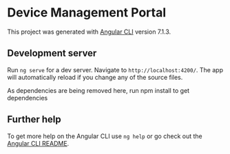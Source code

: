 # Device Management Portal

This project was generated with [Angular CLI](https://github.com/angular/angular-cli) version 7.1.3.

## Development server

Run `ng serve` for a dev server. Navigate to `http://localhost:4200/`. 
The app will automatically reload if you change any of the source files.

As dependencies are being removed here, run npm install to get dependencies

## Further help

To get more help on the Angular CLI use `ng help` or go check out the [Angular CLI README](https://github.com/angular/angular-cli/blob/master/README.md).
